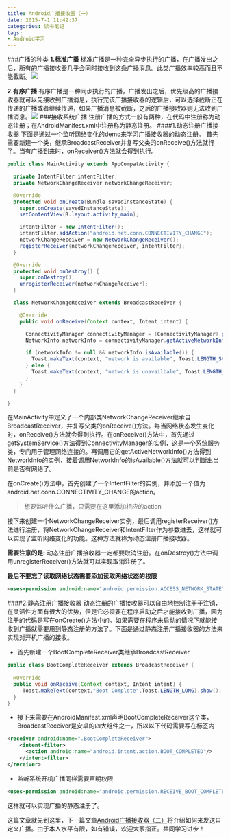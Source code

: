 ```yaml
---
title: Android广播接收器（一）
date: 2015-7-1 11:42:37
categories: 读书笔记
tags: 
- Android学习
---
```


###广播的种类
**1.标准广播**
标准广播是一种完全异步执行的广播，在广播发出之后，所有的广播接收器几乎会同时接收到这条广播消息。此类广播效率较高而且不能截断。![](http://upload-images.jianshu.io/upload_images/1917079-00a6b9ddd0a874a8.jpg?imageMogr2/auto-orient/strip%7CimageView2/2/w/1240)
<!-- more -->
**2.有序广播**
有序广播是一种同步执行的广播，广播发出之后，优先级高的广播接收器就可以先接收到广播消息，执行完该广播接收器的逻辑后，可以选择截断正在传递的广播或者继续传递，如果广播消息被截断，之后的广播接收器则无法收到广播消息。![](http://upload-images.jianshu.io/upload_images/1917079-31f3a8f2a27d905f.jpg?imageMogr2/auto-orient/strip%7CimageView2/2/w/1240)
###接收系统广播
注册广播的方式一般有两种，在代码中注册称为动态注册；在AndroidManifest.xml中注册称为静态注册。
####1.动态注册广播接收器
下面是通过一个监听网络变化的demo来学习广播接收器的动态注册。
首先需要新建一个类，继承BroadcastReceiver并复写父类的onReceive()方法就行了。当有广播到来时，onReceiver()方法就会得到执行。
```java
public class MainActivity extends AppCompatActivity { 

  private IntentFilter intentFilter; 
  private NetworkChangeReceiver networkChangeReceiver; 

  @Override 
  protected void onCreate(Bundle savedInstanceState) { 
    super.onCreate(savedInstanceState); 
    setContentView(R.layout.activity_main); 

    intentFilter = new IntentFilter(); 
    intentFilter.addAction("android.net.conn.CONNECTIVITY_CHANGE"); 
    networkChangeReceiver = new NetworkChangeReceiver(); 
    registerReceiver(networkChangeReceiver, intentFilter); 
  } 

  @Override 
  protected void onDestroy() { 
    super.onDestroy(); 
    unregisterReceiver(networkChangeReceiver); 
  } 

  class NetworkChangeReceiver extends BroadcastReceiver {

    @Override 
    public void onReceive(Context context, Intent intent) {

      ConnectivityManager connectivityManager = (ConnectivityManager) getSystemService(Context.CONNECTIVITY_SERVICE); 
      NetworkInfo networkInfo = connectivityManager.getActiveNetworkInfo(); 

      if (networkInfo != null && networkInfo.isAvailable()) { 
        Toast.makeText(context, "network is available", Toast.LENGTH_SHORT).show(); 
      } else { 
        Toast.makeText(context, "network is unavailbale", Toast.LENGTH_SHORT).show(); 
      } 
    }
  }

}
```
在MainActivity中定义了一个内部类NetworkChangeReceiver继承自BroadcastReceiver，并复写父类的onReceive()方法。每当网络状态发生变化时，onReceive()方法就会得到执行。在onReceive()方法中，首先通过getSystemService()方法得到ConnectivityManager的实例，这是一个系统服务类，专门用于管理网络连接的。再调用它的getActiveNetworkInfo()方法得到NetworkInfo的实例，接着调用NetworkInfo的isAvailable()方法就可以判断出当前是否有网络了。

在onCreate()方法中，首先创建了一个IntentFilter的实例，并添加一个值为android.net.conn.CONNECTIVITY_CHANGE的action。
>想要监听什么广播，只需要在这里添加相应的action

接下来创建一个NetworkChangeReceiver实例，最后调用registerReceiver()方法进行注册，将NetworkChangeReceiver和IntentFilter作为参数进去，这样就可以实现了监听网络变化的功能。这种方法就称为动态注册广播接收器。

**需要注意的是:**
动态注册广播接收器一定都要取消注册。在onDestroy()方法中调用unregisterReceiver()方法就可以实现取消注册了。

**最后不要忘了读取网络状态需要添加读取网络状态的权限**
```xml
<uses-permission android:name="android.permission.ACCESS_NETWORK_STATE"/>
```
####2.静态注册广播接收器
动态注册的广播接收器可以自由地控制注册于注销，在灵活性方面有很大的优势，但是它必须要在程序启动之后才能接收到广播，因为注册的代码是写在onCreate()方法中的。如果需要在程序未启动的情况下就能接收到广播就需要用到静态注册的方法了。下面是通过静态注册广播接收器的方法来实现对开机广播的接收。
- 首先新建一个BootCompleteReceiver类继承BroadcastReceiver

```java
public class BootCompleteReceiver extends BroadcastReceiver {
 
  @Override 
  public void onReceive(Context context, Intent intent) {
     Toast.makeText(context,"Boot Complete",Toast.LENGTH_LONG).show();  
  }
}
```
- 接下来需要在AndroidManifest.xml声明BootCompleteReceiver这个类，BroadcastReceiver是安卓的四大组件之一，所以以下代码需要写在<application>标签内
```xml
<receiver android:name=".BootCompleteReceiver">
    <intent-filter> 
      <action android:name="android.intent.action.BOOT_COMPLETED"/>   
    </intent-filter>
</receiver>
```
- 监听系统开机广播同样需要声明权限
```xml
<uses-permission android:name="android.permission.RECEIVE_BOOT_COMPLETED"/>
```
这样就可以实现广播的静态注册了。

这篇文章就先到这里，下一篇文章[Android广播接收器（二）](/Android广播接收器（二）/)将介绍如何来发送自定义广播。由于本人水平有限，如有错误，欢迎大家指正。共同学习进步！
